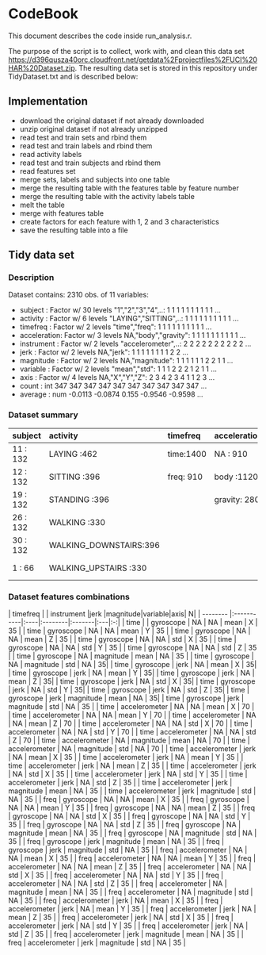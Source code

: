 # CodeBook

This document describes the code inside run_analysis.r.

The purpose of the script is to collect, work with, and clean this data set https://d396qusza40orc.cloudfront.net/getdata%2Fprojectfiles%2FUCI%20HAR%20Dataset.zip. 
The resulting data set is stored in this repository under TidyDataset.txt and is described below:

## Implementation

* download the original dataset if not already downloaded
* unzip original dataset if not already unzipped
* read test and train sets and rbind them
* read test and train labels and rbind them
* read activity labels
* read test and train subjects and rbind them
* read features set
* merge sets, labels and subjects into one table
* merge the resulting table with the features table by feature number
* merge the resulting table with the activity labels table
* melt the table
* merge with features table
* create factors for each feature with 1, 2 and 3 characteristics
* save the resulting table into a file

## Tidy data set

### Description
Dataset contains:	2310 obs. of  11 variables:

 * subject     : Factor w/ 30 levels "1","2","3","4",..: 1 1 1 1 1 1 1 1 1 1 ...
 * activity    : Factor w/ 6 levels "LAYING","SITTING",..: 1 1 1 1 1 1 1 1 1 1 ...
 * timefreq    : Factor w/ 2 levels "time","freq": 1 1 1 1 1 1 1 1 1 1 ...
 * acceleration: Factor w/ 3 levels NA,"body","gravity": 1 1 1 1 1 1 1 1 1 1 ...
 * instrument  : Factor w/ 2 levels "accelerometer",..: 2 2 2 2 2 2 2 2 2 2 ...
 * jerk        : Factor w/ 2 levels NA,"jerk": 1 1 1 1 1 1 1 1 2 2 ...
 * magnitude   : Factor w/ 2 levels NA,"magnitude": 1 1 1 1 1 1 2 2 1 1 ...
 * variable    : Factor w/ 2 levels "mean","std": 1 1 1 2 2 2 1 2 1 1 ...
 * axis        : Factor w/ 4 levels NA,"X","Y","Z": 2 3 4 2 3 4 1 1 2 3 ...
 * count       : int  347 347 347 347 347 347 347 347 347 347 ...
 * average     : num  -0.0113 -0.0874 0.155 -0.9546 -0.9598 ...


### Dataset summary
 | subject | activity | timefreq | acceleration | instrument | jerk | magnitude | variable | axis | count | average |
 | ------- |:---------|:---------|:-------------|:-----------|:-----|:----------|:---------|:-----|:-----:| -------:|
 | 11     : 132 | LAYING            :462 | time:1400    | NA     : 910    | accelerometer:1400    | NA  :1400    | NA  :1680    | mean:1155    | NA:630    | Min.   :  3.0    | Min.   :-0.9941 |
 | 12     : 132 | SITTING           :396    | freq: 910    | body   :1120    | gyroscope    : 910    | jerk: 910    | magnitude: 630    | std :1155    | X :560    | 1st Qu.:276.0    | 1st Qu.:-0.9632 |
 | 19     : 132 | STANDING          :396    || gravity: 280   ||||| Y :560    | Median :323.0    | Median :-0.4623  |
 | 26     : 132 | WALKING           :330 ||||||| Z :560    | Mean   :294.3    | Mean   :-0.5084  |
 | 30     : 132 | WALKING_DOWNSTAIRS:396 |||||||| 3rd Qu.:366.0    | 3rd Qu.:-0.1038 |
 | 1      :  66 | WALKING_UPSTAIRS  :330 |||||||| Max.   :409.0    | Max.   : 0.9620 | 
 
 ### Dataset features combinations
 
 | timefreq | | instrument |jerk |magnitude|variable|axis| N|
 | -------- |:-----------|:----|:--------|:-------|:---|:-:|
|     time |  |   gyroscope |   NA |        NA |     mean |    X |  35 |
 |     time |     gyroscope |   NA |        NA |     mean |    Y |  35 |
 |     time |     gyroscope |   NA |        NA |     mean |    Z |  35 |
 |     time |     gyroscope |   NA |        NA |      std |    X |  35 | 
 |     time |     gyroscope |   NA |        NA |      std |    Y |  35 |
 |     time |     gyroscope |   NA |        NA |      std |    Z |  35 |
 |     time |     gyroscope |   NA | magnitude |     mean |   NA | 35 |
  |      time |     gyroscope |   NA | magnitude |      std |   NA | 35|
  |      time |     gyroscope | jerk |        NA |     mean |    X |  35|
 |      time |     gyroscope | jerk |        NA |     mean |    Y |  35|
 |      time |     gyroscope | jerk |        NA |     mean |    Z |  35|
 |      time |     gyroscope | jerk |        NA |      std |    X |  35|
 |      time |     gyroscope | jerk |        NA |      std |    Y |  35|
 |      time |     gyroscope | jerk |        NA |      std |    Z |  35|
 |      time |     gyroscope | jerk | magnitude |     mean |   NA | 35|
 |      time |     gyroscope | jerk | magnitude |      std |   NA | 35 | 
 |      time | accelerometer |   NA |        NA |     mean |    X |  70 | 
 |      time | accelerometer |   NA |        NA |     mean |    Y |  70 | 
 |      time | accelerometer |   NA |        NA |     mean |    Z |  70 | 
 |      time | accelerometer |   NA |        NA |      std |    X |  70 | 
 |      time | accelerometer |   NA |        NA |      std |    Y |  70 | 
 |      time | accelerometer |   NA |        NA |      std |    Z |  70 | 
 |      time | accelerometer |   NA | magnitude |     mean |   NA | 70 | 
 |      time | accelerometer |   NA | magnitude |      std |   NA | 70 | 
 |      time | accelerometer | jerk |        NA |     mean |    X |  35 | 
 |      time | accelerometer | jerk |        NA |     mean |    Y |  35 | 
 |      time | accelerometer | jerk |        NA |     mean |    Z |  35 | 
 |      time | accelerometer | jerk |        NA |      std |    X |  35 | 
 |      time | accelerometer | jerk |        NA |      std |    Y |  35 | 
 |      time | accelerometer | jerk |        NA |      std |    Z |  35 | 
 |      time | accelerometer | jerk | magnitude |     mean |   NA | 35 | 
 |      time | accelerometer | jerk | magnitude |      std |   NA | 35 | 
 |      freq |     gyroscope |   NA |        NA |     mean |    X |  35 | 
 |      freq |     gyroscope |   NA |        NA |     mean |    Y |  35 | 
 |      freq |     gyroscope |   NA |        NA |     mean |    Z |  35 | 
 |      freq |     gyroscope |   NA |        NA |      std |    X |  35 | 
 |      freq |     gyroscope |   NA |        NA |      std |    Y |  35 | 
 |      freq |     gyroscope |   NA |        NA |      std |    Z |  35 | 
 |      freq |     gyroscope |   NA | magnitude |     mean |   NA | 35 | 
 |      freq |     gyroscope |   NA | magnitude |      std |   NA | 35 | 
 |      freq |     gyroscope | jerk | magnitude |     mean |   NA | 35 | 
 |      freq |     gyroscope | jerk | magnitude |      std |   NA | 35 | 
 |      freq | accelerometer |   NA |        NA |     mean |    X |  35 | 
 |      freq | accelerometer |   NA |        NA |     mean |    Y |  35 | 
 |      freq | accelerometer |   NA |        NA |     mean |    Z |  35 | 
 |      freq | accelerometer |   NA |        NA |      std |    X |  35 | 
 |      freq | accelerometer |   NA |        NA |      std |    Y |  35 | 
 |      freq | accelerometer |   NA |        NA |      std |    Z |  35 | 
 |      freq | accelerometer |   NA | magnitude |     mean |   NA | 35 | 
 |      freq | accelerometer |   NA | magnitude |      std |   NA | 35 | 
 |      freq | accelerometer | jerk |        NA |     mean |    X |  35 | 
 |      freq | accelerometer | jerk |        NA |     mean |    Y |  35 | 
 |      freq | accelerometer | jerk |        NA |     mean |    Z |  35 | 
 |      freq | accelerometer | jerk |        NA |      std |    X |  35 | 
 |      freq | accelerometer | jerk |        NA |      std |    Y |  35 | 
 |      freq | accelerometer | jerk |        NA |      std |    Z |  35 | 
 |      freq | accelerometer | jerk | magnitude |     mean |   NA | 35 | 
 |      freq | accelerometer | jerk | magnitude |      std |   NA | 35 |
